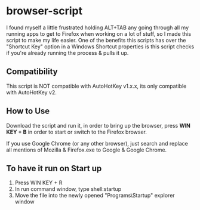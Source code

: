 # browser-script
I found myself a little frustrated holding ALT+TAB any going through all my running apps to get to Firefox when working on a lot of stuff, so I made this script to make my life easier. One of the benefits this scripts has over the "Shortcut Key" option in a Windows Shortcut properties is this script checks if you're already running the process & pulls it up.

## Compatibility
This script is NOT compatible with AutoHotKey v1.x.x, its only compatible with AutoHotKey v2.

## How to Use
Download the script and run it, in order to bring up the browser, press **WIN KEY + B** in order to start or switch to the Firefox browser.

If you use Google Chrome (or any other browser), just search and replace all mentions of Mozilla & Firefox.exe to Google & Google Chrome.

## To have it run on Start up
1. Press WIN KEY + R
2. In run command window, type shell:startup
3. Move the file into the newly opened "Programs\Startup" explorer window
